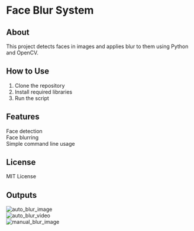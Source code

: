 # Face Blur System
## About
   This project detects faces in images and applies blur to them using Python and OpenCV.
   
## How to Use
1. Clone the repository  
2. Install required libraries  
3. Run the script  

## Features
 Face detection  
 Face blurring  
 Simple command line usage  

## License
MIT License

## Outputs

![auto_blur_image](https://github.com/user-attachments/assets/cf921850-e832-4462-8da0-d7f225cf0fb6)   
![auto_blur_video](https://github.com/user-attachments/assets/19349c6f-a885-4771-83c6-cf7cc54a5052)    
![manual_blur_image](https://github.com/user-attachments/assets/dffdfe91-800f-4fa6-a2b1-4a0bf859bd9c)  








